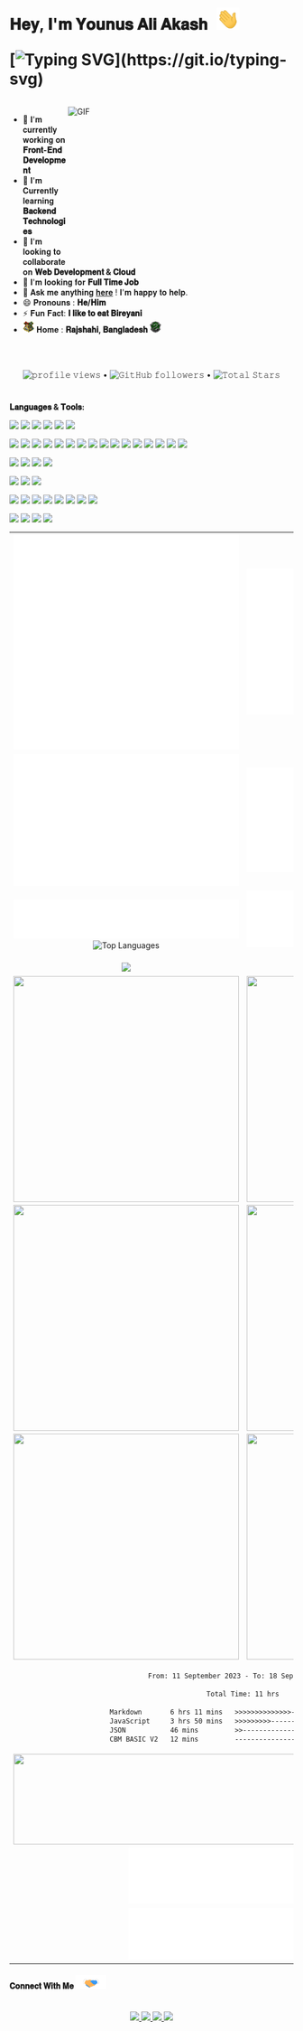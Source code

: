 <h1 style="margin-bottom: -30px;">
𝐇𝐞𝐲, 𝐈'𝐦 𝐘𝐨𝐮𝐧𝐮𝐬 𝐀𝐥𝐢 𝐀𝐤𝐚𝐬𝐡 <a target="_blank">
    <img src="./GIF/Hi.gif" width="40px" style="margin-left: 10px;"/>
</a>

[![Typing SVG](https://readme-typing-svg.demolab.com?font=Fira+Code&pause=1000&width=435&lines=𝐀+𝐏𝐚𝐬𝐬𝐢𝐨𝐧𝐚𝐭𝐞+𝐅𝐮𝐥𝐥+𝐒𝐭𝐚𝐜𝐤+𝐃𝐞𝐯𝐞𝐥𝐨𝐩𝐞𝐫;𝐄𝐱𝐩𝐞𝐫𝐭+𝐢𝐧+𝐉𝐚𝐯𝐚𝐬𝐜𝐫𝐢𝐩𝐭%2C𝐓𝐲𝐩𝐞𝐬𝐜𝐫𝐢𝐩𝐭+𝐚𝐧𝐝;𝐎𝐭𝐡𝐞𝐫+𝐌𝐨𝐝𝐞𝐫𝐧+𝐓𝐞𝐜𝐡𝐧𝐨𝐥𝐨𝐠𝐢𝐞𝐬;𝐓𝐡𝐚𝐧𝐤𝐬+𝐟𝐨𝐫+𝐯𝐢𝐬𝐢𝐭𝐢𝐧𝐠!)](https://git.io/typing-svg)
</h1>

<br/>
<br/>
<a target="_blank">
  <img align="right" height="280" width="400" alt="GIF" src="https://cdn.dribbble.com/users/260312/screenshots/2553737/antnodeskdb.gif">
</a>

- 🔭 𝐈'𝐦 𝐜𝐮𝐫𝐫𝐞𝐧𝐭𝐥𝐲 𝐰𝐨𝐫𝐤𝐢𝐧𝐠 𝐨𝐧 **𝐅𝐫𝐨𝐧𝐭-𝐄𝐧𝐝 𝐃𝐞𝐯𝐞𝐥𝐨𝐩𝐦𝐞𝐧𝐭**
- 🌱 𝐈'𝐦 𝐂𝐮𝐫𝐫𝐞𝐧𝐭𝐥𝐲 𝐥𝐞𝐚𝐫𝐧𝐢𝐧𝐠 **𝐁𝐚𝐜𝐤𝐞𝐧𝐝 𝐓𝐞𝐜𝐡𝐧𝐨𝐥𝐨𝐠𝐢𝐞𝐬**
- 👯 𝐈'𝐦 𝐥𝐨𝐨𝐤𝐢𝐧𝐠 𝐭𝐨 𝐜𝐨𝐥𝐥𝐚𝐛𝐨𝐫𝐚𝐭𝐞 𝐨𝐧 **𝐖𝐞𝐛 𝐃𝐞𝐯𝐞𝐥𝐨𝐩𝐦𝐞𝐧𝐭 & 𝐂𝐥𝐨𝐮𝐝**
- 🤔 𝐈'𝐦 𝐥𝐨𝐨𝐤𝐢𝐧𝐠 𝐟𝐨𝐫 **𝐅𝐮𝐥𝐥 𝐓𝐢𝐦𝐞 𝐉𝐨𝐛**
- 💬 𝐀𝐬𝐤 𝐦𝐞 𝐚𝐧𝐲𝐭𝐡𝐢𝐧𝐠 [𝐡𝐞𝐫𝐞](https://github.com/younusaliakash/younusaliakash/issues/1) ! 𝐈'𝐦 𝐡𝐚𝐩𝐩𝐲 𝐭𝐨 𝐡𝐞𝐥𝐩.
- 😄 𝐏𝐫𝐨𝐧𝐨𝐮𝐧𝐬 : **𝐇𝐞/𝐇𝐢𝐦**
- ⚡ 𝐅𝐮𝐧 𝐅𝐚𝐜𝐭: **𝐈 𝐥𝐢𝐤𝐞 𝐭𝐨 𝐞𝐚𝐭 𝐁𝐢𝐫𝐞𝐲𝐚𝐧𝐢**
- <img src="./PNG/house.png" width="20px" height="20px"/> 𝐇𝐨𝐦𝐞 : **𝐑𝐚𝐣𝐬𝐡𝐚𝐡𝐢, 𝐁𝐚𝐧𝐠𝐥𝐚𝐝𝐞𝐬𝐡** <img width="20px" height="20px" src="./PNG/Slytherin_ClearBG.png">

<br/>
<br/>

<p align="center">
  <img src="https://komarev.com/ghpvc/?username=younusaliakash" alt="𝚙𝚛𝚘𝚏𝚒𝚕𝚎 𝚟𝚒𝚎𝚠𝚜"> •
  <img alt="𝙶𝚒𝚝𝙷𝚞𝚋 𝚏𝚘𝚕𝚕𝚘𝚠𝚎𝚛𝚜" src="https://img.shields.io/github/followers/younusaliakash?label=Followers&style=social"> •  
 <img src="https://img.shields.io/github/stars/younusaliakash?label=Stars" alt="𝚃𝚘𝚝𝚊𝚕 𝚂𝚝𝚊𝚛𝚜">

</p>

<!-- <p align="center">
  <a>
    <img align="center" src="https://github-readme-streak-stats.herokuapp.com/?user=younusaliakash&theme=light&hide_border=true"/>
  </a>
</p> -->

#

**𝐋𝐚𝐧𝐠𝐮𝐚𝐠𝐞𝐬 & 𝐓𝐨𝐨𝐥𝐬:**

<img src="https://img.shields.io/badge/HTML5-E34F26?style=for-the-badge&logo=html5&logoColor=white"/> <img src="https://img.shields.io/badge/CSS3-1572B6?style=for-the-badge&logo=css3&logoColor=white"/> <img src="https://img.shields.io/badge/C-00599C?style=for-the-badge&logo=c&logoColor=white"/> <img src="https://img.shields.io/badge/JavaScript-323330?style=for-the-badge&logo=javascript&logoColor=F7DF1E"/> <img src="https://img.shields.io/badge/TypeScript-007ACC?style=for-the-badge&logo=typescript&logoColor=white"/> <img src="https://img.shields.io/badge/Markdown-000000?style=for-the-badge&logo=markdown&logoColor=white"/>

<img src="https://img.shields.io/badge/React-20232A?style=for-the-badge&logo=react&logoColor=61DAFB"/> <img src="https://img.shields.io/badge/React_Native-20232A?style=for-the-badge&logo=react&logoColor=61DAFB"/> <img src="https://img.shields.io/badge/next%20js-000000?style=for-the-badge&logo=nextdotjs&logoColor=white"/> <img src="https://img.shields.io/badge/Redux-593D88?style=for-the-badge&logo=redux&logoColor=white"/> <img src="https://img.shields.io/badge/Sass-CC6699?style=for-the-badge&logo=sass&logoColor=white"/> <img src="https://img.shields.io/badge/Vue%20js-35495E?style=for-the-badge&logo=vuedotjs&logoColor=4FC08D"/> <img src="https://img.shields.io/badge/nuxt%20js-00C58E?style=for-the-badge&logo=nuxtdotjs&logoColor=white"/> <img src="https://img.shields.io/badge/Bootstrap-563D7C?style=for-the-badge&logo=bootstrap&logoColor=white"/> <img src="https://img.shields.io/badge/Tailwind_CSS-38B2AC?style=for-the-badge&logo=tailwind-css&logoColor=white"/> <img src="https://img.shields.io/badge/Ant%20Design-1890FF?style=for-the-badge&logo=antdesign&logoColor=white"/> <img src="https://img.shields.io/badge/Material%20UI-007FFF?style=for-the-badge&logo=mui&logoColor=white"/> <img src="https://img.shields.io/badge/Jest-C21325?style=for-the-badge&logo=jest&logoColor=white"/> <img src="https://img.shields.io/badge/Cypress-17202C?style=for-the-badge&logo=cypress&logoColor=whitee"/> <img src="https://img.shields.io/badge/Apollo%20GraphQL-311C87?&style=for-the-badge&logo=Apollo%20GraphQL&logoColor=white"/> <img src="https://img.shields.io/badge/ThreeJs-black?style=for-the-badge&logo=three.js&logoColor=white"/> <img src="https://img.shields.io/badge/shopify-8DB543?style=for-the-badge&logo=Shopify&logoColor=white"/> 

<img src="https://img.shields.io/badge/Node%20js-339933?style=for-the-badge&logo=nodedotjs&logoColor=white"/> <img src="https://img.shields.io/badge/Express%20js-000000?style=for-the-badge&logo=express&logoColor=white"/> <img src="https://img.shields.io/badge/GraphQl-E10098?style=for-the-badge&logo=graphql&logoColor=white"/> <img src="https://img.shields.io/badge/Socket.io-010101?&style=for-the-badge&logo=Socket.io&logoColor=white"/>

<img src="https://img.shields.io/badge/MongoDB-4EA94B?style=for-the-badge&logo=mongodb&logoColor=white"/> <img src="https://img.shields.io/badge/PostgreSQL-316192?style=for-the-badge&logo=postgresql&logoColor=white"/> <img src="https://img.shields.io/badge/Amazon%20DynamoDB-4053D6?style=for-the-badge&logo=Amazon%20DynamoDB&logoColor=white"/>

<img src="https://img.shields.io/badge/Vite-B73BFE?style=for-the-badge&logo=vite&logoColor=FFD62E"/> <img src="https://img.shields.io/badge/Figma-F24E1E?style=for-the-badge&logo=figma&logoColor=white"/> <img src="https://img.shields.io/badge/Prisma-3982CE?style=for-the-badge&logo=Prisma&logoColor=white"/> <img src="https://img.shields.io/badge/GIT-E44C30?style=for-the-badge&logo=git&logoColor=white"/> <img src="https://img.shields.io/badge/GitHub-100000?style=for-the-badge&logo=github&logoColor=white"/> <img src="https://img.shields.io/badge/GitHub_Actions-2088FF?style=for-the-badge&logo=github-actions&logoColor=white"/> <img src="https://img.shields.io/badge/Postman-FF6C37?style=for-the-badge&logo=Postman&logoColor=white"/> <img src="https://img.shields.io/badge/Docker-2CA5E0?style=for-the-badge&logo=docker&logoColor=white"/>

<img src="https://img.shields.io/badge/Vercel-000000?style=for-the-badge&logo=vercel&logoColor=white"/> <img src="https://img.shields.io/badge/firebase-ffca28?style=for-the-badge&logo=firebase&logoColor=black"/> <img src="https://img.shields.io/badge/Digital_Ocean-0080FF?style=for-the-badge&logo=DigitalOcean&logoColor=white"/> <img src="https://img.shields.io/badge/Amazon_AWS-FF9900?style=for-the-badge&logo=amazonaws&logoColor=white"/>



<table align="center">
  <tr>
    <td align="center" width="50%">
      <img src=".github/src/metrics.base.svg" alt="Base" width=></img>
    </td>
    <td align="center" width="50%">
      <img src=".github/src/metrics.plugin.isocalendar.svg" alt="Full-year calendar"></img>
      <tr>
    </td>
  </tr>
  <tr>
    <td align="center" width="50%">
      <img src=".github/src/metrics.plugin.habits.charts.svg" alt="Habits charts"></img>
    </td>
    <td align="center" width="50%">
       <img src=".github/src/metrics.plugin.followup.user.svg" alt="Follow up"</img>
    </td>
  </tr>
  <tr>
    <td  align="center" width="50%">
      <img src=".github/src/metrics.plugin.languages.details2.svg" alt="Top Languages"></img>
      <img src="https://github-readme-stats.vercel.app/api/top-langs/?username=younusaliakash&layout=compact&langs_count=10" alt="Top Languages"></img>
    </td>
    <td  align="center" width="50%">
       <img src=".github/src/metrics.plugin.languages.details.svg" alt="Languages most used"></img>
       <img align="center" src="https://github-readme-stats.vercel.app/api?username=younusaliakash&show_icons=true&hide_border=true&title_color=94b4a4&amp&icon_color=000000&amp&text_color=000000&amp&bg_color=FFFFFF&count_private=true&include_all_commits=true"/>
    </td
  </tr>
  <!-- <tr>
    <td align="center">
        <img src=".github/src/metrics.plugin.starlists.languages.svg" alt="Featured star list languages" width="400"></img> 
    </td>
    <td align="center">
        <img src=".github/src/metrics.plugin.achievements.compact.svg" alt="Achievements Compact Display" width="400"></img>
    </td>
  </tr> -->
  <tr>
    <td align="center">
        <img src="https://github-profile-summary-cards.vercel.app/api/cards/profile-details?username=younusaliakash&theme=github"/>
    </td>
    <td align="center">
        <img src="http://github-profile-summary-cards.vercel.app/api/cards/productive-time?username=younusaliakash&theme=github&utcOffset=6"/>
    </td>
  </tr>
  <tr>
    <td align="center" width="50%">
      <img align="center" width="400px" height="400px" src="https://wakatime.com/share/@younusaliakash/258675c6-9c6c-45b6-bf05-f861e414267a.svg"/>
    </td>
    <td align="center" width="50%">
      <img align="center" height="400px" width="400px" src="https://wakatime.com/share/@younusaliakash/c90cc845-b93d-409b-b739-8fb0ae116b6d.svg" />
      <tr>
    </td>
  </tr>
  <tr>
    <td align="center" width="50%">
      <img align="center" width="400px" height="400px" src="https://wakatime.com/share/@younusaliakash/66178523-df88-440f-9bb7-bdf92955d149.svg"/>
    </td>
    <td align="center" width="50%">
      <img align="center" width="400px" height="400px" src="https://wakatime.com/share/@younusaliakash/78a9d8a1-6912-4697-987c-ebd26539abb0.svg"/>
      <tr>
    </td>
  </tr>
  <tr>
    <td align="center" width="50%">
      <img align="center" width="400px" height="400px" src="https://wakatime.com/share/@younusaliakash/389288b0-8e3d-4eef-a1e8-9afa27aebf19.svg"/>
    </td>
    <td align="center" width="50%">
      <img align="center" width="400px" height="400px" src="https://github-readme-stats.vercel.app/api/wakatime?username=younusaliakash"/>
      <tr>
    </td>
  </tr>
  <!-- <tr>
    <td align="center" colspan="2">
      <img src="https://github-readme-activity-graph.vercel.app/graph?username=younusaliakash&theme=react-light&area=true&hide_border=true#gh-dark-mode-only" width="100%">
    </td>
  </tr> -->
  <tr>
    <td align="center" colspan="2">
      <!--START_SECTION:waka-->

```all_time
From: 11 September 2023 - To: 18 September 2023

Total Time: 11 hrs

Markdown       6 hrs 11 mins   >>>>>>>>>>>>>>-----------   56.22 %
JavaScript     3 hrs 50 mins   >>>>>>>>>----------------   34.82 %
JSON           46 mins         >>-----------------------   07.04 %
CBM BASIC V2   12 mins         -------------------------   01.92 %
```

<!--END_SECTION:waka-->

 </td>
  </tr>
  <tr>
    <td align="center" colspan="2">
      <img align="center" width="100%" height="160px" src="https://wakatime.com/share/@younusaliakash/17119d39-561b-4dfb-b414-895b20d5f3c6.svg"/>
    </td>
  </tr>
  <tr>
    <td align="center" colspan="2">
      <img src=".github/src/metrics.plugin.reactions.svg" alt="Reactions" width="50%"></img>
    </td>
  </tr>
  <tr>
    <td align="center" colspan="2">
       <img src=".github/src/metrics.plugin.people.repository.svg" alt="People reprository" width="50%"></img>
    </td>
  </tr>
  <!-- <tr>
    <td align="center" colspan="2">
      <img src=".github/src/metrics.plugin.skyline.svg" alt="Skyline Current Year" width="60%"></img>
      <details><summary>Full history</summary><img src=".github/src/metrics.plugin.calendar.full.svg" alt="Full history" ></img></details>
    </td>
  </tr> -->
</table>


<h4>
  𝐂𝐨𝐧𝐧𝐞𝐜𝐭 𝐖𝐢𝐭𝐡 𝐌𝐞
  <a target="_blank">
    <img src="./GIF/Handshake.gif" height="25px" style="max-width:100%;">
  </a>
</h4>

<p align="center">
  <br>
  <a href="https://www.linkedin.com/in/younus-ali-akash/" target="_blank">
    <code><img src="https://img.shields.io/badge/LinkedIn-0077B5?style=for-the-badge&logo=linkedin&logoColor=white"/></code>
  </a>
  <a href="https://www.facebook.com/md.younus.ali.akash/" target="_blank">
    <code><img src="https://img.shields.io/badge/Facebook-1877F2?style=for-the-badge&logo=facebook&logoColor=white"/></code>
  </a>
  <a href="https://twitter.com/younusali_akash" target="_blank">
    <code><img src="https://img.shields.io/badge/Twitter-1DA1F2?style=for-the-badge&logo=twitter&logoColor=white"/></code>
  </a>
  <a href="https://play.google.com/store/apps/developer?id=Younus+Ali+Akash+Software+Technology+Park+%28ASTP%29" target="_blank">
    <code><img src="https://img.shields.io/badge/Google_Play-414141?style=for-the-badge&logo=google-play&logoColor=white"/></code>
  </a>
</p>


